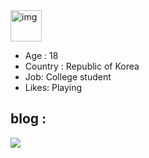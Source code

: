 <!DOCTYPE html>
<html>
<head>
	<meta charset="utf-8">
	<meta name="viewport" content="width=device-width, initial-scale=1">
	<img src="https://simpleicons.org/icons/aseprite.svg" alt="img" width="50" height="50">
</head>
<body>
<ul>
	<li>Age : 18</li>
	<li>Country : Republic of Korea</li>
	<li>Job: College student</li>
	<li>Likes: Playing</li>
</ul>
<h2>blog : </h2>
<img src="https://github-readme-tistory-card.vercel.app/api/badge?name=smcmfmf&postId=&theme=default">
</body>
</html>
